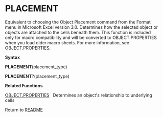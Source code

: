 # PLACEMENT

Equivalent to choosing the Object Placement command from the Format menu
in Microsoft Excel version 3.0. Determines how the selected object or
objects are attached to the cells beneath them. This function is
included only for macro compatibility and will be converted to
OBJECT.PROPERTIES when you load older macro sheets. For more
information, see OBJECT.PROPERTIES.

**Syntax**

**PLACEMENT**(placement\_type)

**PLACEMENT**?(placement\_type)

**Related Functions**

[OBJECT.PROPERTIES](OBJECT.PROPERTIES.md)&nbsp;&nbsp;&nbsp;Determines an object's relationship
to underlying cells



Return to [README](README.md)

